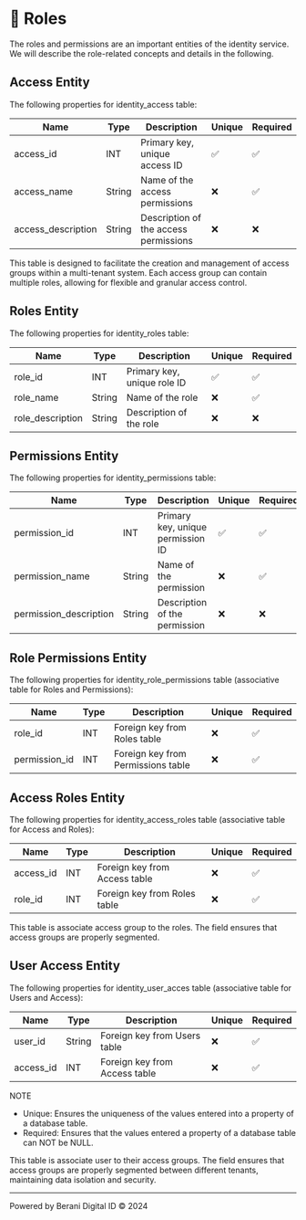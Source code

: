 # 🔐 Roles
The roles and permissions are an important entities of the identity service. We will describe the role-related concepts and details in the following.

## Access Entity
The following properties for identity_access table:

| Name                | Type      | Description                           | Unique | Required  |
|---------------------|-----------|---------------------------------------|--------|-----------|
| access_id           | INT       | Primary key, unique access ID         |   ✅   |    ✅    |
| access_name         | String    | Name of the access permissions        |   ❌   |    ✅    |
| access_description  | String    | Description of the access permissions |   ❌   |    ❌    |

This table is designed to facilitate the creation and management of access groups within a multi-tenant system. Each access group can contain multiple roles, allowing for flexible and granular access control.

## Roles Entity
The following properties for identity_roles table:

| Name                  | Type      | Description                                      | Unique | Required  |
|-----------------------|-----------|--------------------------------------------------|--------|-----------|
| role_id               | INT       | Primary key, unique role ID                      |   ✅   |    ✅    |
| role_name             | String    | Name of the role                                 |   ❌   |    ✅    |
| role_description      | String    | Description of the role                          |   ❌   |    ❌    |

## Permissions Entity
The following properties for identity_permissions table:

| Name                    | Type      | Description                                      | Unique | Required  |
|-------------------------|-----------|--------------------------------------------------|--------|-----------|
| permission_id           | INT       | Primary key, unique permission ID                |   ✅   |    ✅    |
| permission_name         | String    | Name of the permission                           |   ❌   |    ✅    |
| permission_description  | String    | Description of the permission                    |   ❌   |    ❌    |

## Role Permissions Entity
The following properties for identity_role_permissions table (associative table for Roles and Permissions):

| Name                  | Type      | Description                                      | Unique | Required  |
|-----------------------|-----------|--------------------------------------------------|--------|-----------|
| role_id               | INT       | Foreign key from Roles table                     |   ❌   |    ✅    |
| permission_id         | INT       | Foreign key from Permissions table               |   ❌   |    ✅    |

## Access Roles Entity
The following properties for identity_access_roles table (associative table for Access and Roles):

| Name                  | Type      | Description                                      | Unique | Required  |
|-----------------------|-----------|--------------------------------------------------|--------|-----------|
| access_id             | INT       | Foreign key from Access table                    |   ❌   |    ✅    |
| role_id               | INT       | Foreign key from Roles table                     |   ❌   |    ✅    |

This table is associate access group to the roles. The field ensures that access groups are properly segmented.

## User Access Entity
The following properties for identity_user_acces table (associative table for Users and Access):

| Name             | Type      | Description                                      | Unique | Required  |
|------------------|-----------|--------------------------------------------------|--------|-----------|
| user_id          | String    | Foreign key from Users table                     |   ❌   |    ✅    |
| access_id        | INT       | Foreign key from Access table                    |   ❌   |    ✅    |

NOTE
- Unique: Ensures the uniqueness of the values entered into a property of a database table.
- Required: Ensures that the values entered a property of a database table can NOT be NULL.

This table is associate user to their access groups. The field ensures that access groups are properly segmented between different tenants, maintaining data isolation and security.

---
Powered by Berani Digital ID © 2024

